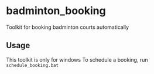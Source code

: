 # badminton_booking
Toolkit for booking badminton courts automatically

## Usage
This toolkit is only for windows
To schedule a booking, run `schedule_booking.bat`

